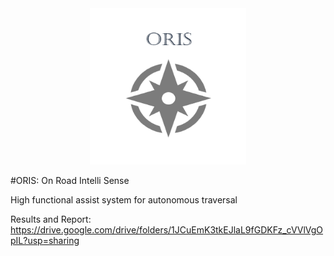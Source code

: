 <div style="text-align:center"><img src="https://github.com/adityaabhiram3/ORIS/blob/main/ORIS_logo.png" alt="MarvinEye" width="250" height="250"/></div>

#ORIS: On Road Intelli Sense

High functional assist system for autonomous traversal 

Results and Report: https://drive.google.com/drive/folders/1JCuEmK3tkEJlaL9fGDKFz_cVVlVgOpIL?usp=sharing
